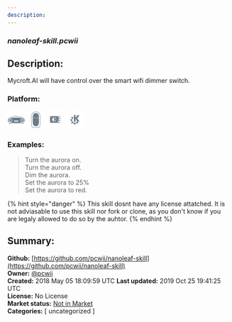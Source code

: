 ```yaml
---
description: 
---
```


### _nanoleaf-skill.pcwii_  
## Description:  
Mycroft.AI will have control over the smart wifi dimmer switch.  
  
  
### Platform:  
 ![Mark I](../.gitbook/assets/mark-1-icon.png)  ![Mark II](../.gitbook/assets/mark-2-icon.png)  ![Picroft](../.gitbook/assets/picroft-icon.png)  ![plasmoid](../.gitbook/assets/kde.png)   
### Examples:  
> Turn the aurora on.  
> Turn the aurora off.  
> Dim the aurora.  
> Set the aurora to 25%  
> Set the aurora to red.  
  
{% hint style="danger" %}
This skill dosnt have any license attatched. It is not adviasable to use this skill nor fork or clone, as you don't know if you are legaly allowed to do so by the auhtor.
{% endhint %}
  
## Summary:  
**Github:** [https://github.com/pcwii/nanoleaf-skill](https://github.com/pcwii/nanoleaf-skill)  
**Owner:** [@pcwii](https://github.com/pcwii)  
**Created:** 2018 May 05 18:09:59 UTC  **Last updated:** 2019 Oct 25 19:41:25 UTC  
**License:** No License  
**Market status:** [Not in Market](https://market.mycroft.ai/skill/)  
**Categories:** [ uncategorized ]   
